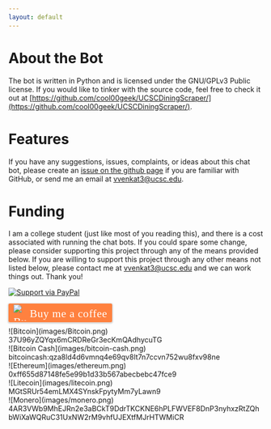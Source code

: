 ```yaml
---
layout: default
---
```


# About the Bot

The bot is written in Python and is licensed under the GNU/GPLv3 Public license. If you would like to tinker with the source code, feel free to check it out at [https://github.com/cool00geek/UCSCDiningScraper/](https://github.com/cool00geek/UCSCDiningScraper/).

# Features

If you have any suggestions, issues, complaints, or ideas about this chat bot, please create an [issue on the github page](https://github.com/cool00geek/UCSCDiningScraper/issues) if you are familiar
with GitHub, or send me an email at [vvenkat3@ucsc.edu](mailto:vvenkat3@ucsc.edu).

# Funding

I am a college student (just like most of you reading this), and there is a cost associated with running the chat bots. If you could spare some change, please consider supporting this project 
through any of the means provided below. If you are willing to support this project through any other means not listed below, please contact me at [vvenkat3@ucsc.edu](mailto:vvenkat3@ucsc.edu) and 
we can work things out. Thank you!

[![Support via PayPal](https://cdn.rawgit.com/twolfson/paypal-github-button/1.0.0/dist/button.svg)](https://www.paypal.me/SlugDining/)  
<script type='text/javascript' src='https://ko-fi.com/widgets/widget_2.js'></script><script type='text/javascript'>kofiwidget2.init('Support Me on Ko-fi', '#46b798', 'N4N0OEFO');kofiwidget2.draw();</script>  
<style>.bmc-button img{width: 27px !important;margin-bottom: 1px !important;box-shadow: none !important;border: none !important;vertical-align: middle !important;}.bmc-button{line-height: 36px !important;height:37px !important;text-decoration: none !important;display:inline-flex !important;color:#FFFFFF !important;background-color:#FF813F !important;border-radius: 3px !important;border: 1px solid transparent !important;padding: 1px 9px !important;font-size: 22px !important;letter-spacing:0.6px !important;box-shadow: 0px 1px 2px rgba(190, 190, 190, 0.5) !important;-webkit-box-shadow: 0px 1px 2px 2px rgba(190, 190, 190, 0.5) !important;margin: 0 auto !important;font-family:'Cookie', cursive !important;-webkit-box-sizing: border-box !important;box-sizing: border-box !important;-o-transition: 0.3s all linear !important;-webkit-transition: 0.3s all linear !important;-moz-transition: 0.3s all linear !important;-ms-transition: 0.3s all linear !important;transition: 0.3s all linear !important;}.bmc-button:hover, .bmc-button:active, .bmc-button:focus {-webkit-box-shadow: 0px 1px 2px 2px rgba(190, 190, 190, 0.5) !important;text-decoration: none !important;box-shadow: 0px 1px 2px 2px rgba(190, 190, 190, 0.5) !important;opacity: 0.85 !important;color:#FFFFFF !important;}</style><link href="https://fonts.googleapis.com/css?family=Cookie" rel="stylesheet"><a class="bmc-button" target="_blank" href="https://www.buymeacoffee.com/QGuvBmsSj"><img src="https://www.buymeacoffee.com/assets/img/BMC-btn-logo.svg" alt="Buy me a coffee"><span style="margin-left:5px">Buy me a coffee</span></a>  
<br>
![Bitcoin](images/Bitcoin.png) &nbsp; 37U96yZQYqx6mCRDReGr3ecKmQAdhycuTG  
<br>
![Bitcoin Cash](images/bitcoin-cash.png) &nbsp; bitcoincash:qza8ld4d6vmnq4e69qv8lt7n7ccvn752wu8fxv98ne  
<br>
![Ethereum](images/ethereum.png) &nbsp; 0xff655d87148fe5e99b1d33b567abecbebc47fce9  
<br>
![Litecoin](images/litecoin.png) &nbsp; MGtSRUr54emLMX4SYnskFpytyMm7yLawn9  
<br>
![Monero](images/monero.png) &nbsp; 4AR3VWb9MhEJRn2e3aBCkT9DdrTKCKNE6hPLFWVEF8DnP3nyhxzRtZQhbWiXaWQRuC31UxNW2rM9vhfUJEXtfMJrHTWMiCR
